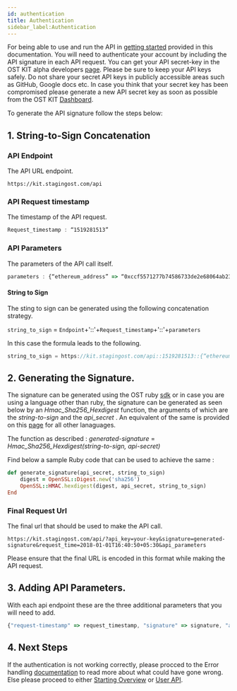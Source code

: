 ```yaml
---
id: authentication
title: Authentication 
sidebar_label:Authentication
---
```


For being able to use and run the API in [getting started](http://localhost:3000/ostkit-restful-api/docs/started.html) provided in this documentation. You will need to authenticate your account by including the API signature in each API request. You can get your API secret-key in the OST KIT alpha developers [page](https://kit.stagingost.com/).  Please be sure to keep your API keys safely. Do not share your secret API keys in publicly accessible areas such as GitHub, Google docs etc. In case you think that your secret key has been compromised please generate a new API secret key as soon as possible from the OST KIT [Dashboard](https://kit.stagingost.com/dashboard).

To generate the API signature follow the steps below:

## 1. String-to-Sign Concatenation 

### API Endpoint 
The API URL endpoint. 
```url
https://kit.stagingost.com/api
```

### API Request timestamp
The timestamp of the API request.
```javascript 
Request_timestamp : “1519281513”
````

### API Parameters  
The parameters of the API call itself. 
```javascript
parameters : {“ethereum_address” => “0xccf5571277b74586733de2e68064ab234ef2a9a8”}
```

#### String to Sign
The sting to sign can be generated using the following concatenation strategy. 

`string_to_sign` = `Endpoint`+'::'+`Request_timestamp`+'::'+`parameters` 

In this case the formula leads to the following.

```javascript
string_to_sign = https://kit.stagingost.com/api::1519281513::{“ethereum_address” => “0xccf5571277b74586733de2e68064ab234ef2a9a8”}
```


## 2. Generating the Signature.

The signature can be generated using the OST ruby [sdk](https://github.com/OpenSTFoundation/ost-sdk-ruby) or in case you are using a language other than ruby, the signature can be generated as seen below by an _Hmac_Sha256_Hexdigest_ function, the arguments of which are the _string-to-sign_ and the _api_secret_ . An equivalent of the same is provided on this [page](https://github.com/danharper/hmac-examples) for all other lanaguages.    

The function as described :
_generated-signature_ = _Hmac_Sha256_Hexdigest(string-to-sign, api-secret)_

Find below a sample Ruby code that can be used to achieve the same :

```ruby
def generate_signature(api_secret, string_to_sign)
    digest = OpenSSL::Digest.new('sha256')
    OpenSSL::HMAC.hexdigest(digest, api_secret, string_to_sign)
End
```
	
### Final Request Url

The final url that should be used to make the API call.


`https://kit.stagingost.com/api/?api_key=your-key&signature=generated-signature&request_time=2018-01-01T16:40:50+05:30&api_parameters`


Please ensure that the final URL is encoded in this format while making the API request.


## 3. Adding API Parameters. 

With each api endpoint these are the three additional parameters that you will need to add. 

```javascript
{"request-timestamp" => request_timestamp, "signature" => signature, "api-key" => api_key}
```

## 4. Next Steps

If the authentication is not working correctly, please procced to the Error handling [documentation](http://localhost:3000/ostkit-restful-api/docs/error.html) to read more about what could have gone wrong. Else please proceed to either [Starting Overview](http://localhost:3000/ostkit-restful-api/docs/started.html) or [User API](http://localhost:3000/ostkit-restful-api/docs/user.html).
